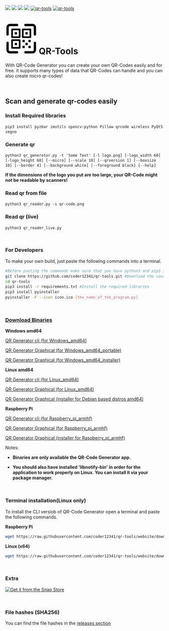[![](https://img.shields.io/badge/version-2.0-green)](https://github.com/coder12341/qr-tools/releases/tag/2.0)
![](https://img.shields.io/badge/license-GPLv3-blue)
![](https://img.shields.io/badge/language-Python3-red)
![](https://img.shields.io/badge/platform-Windows%20%7C%20Linux-lightgrey)
[![qr-tools](https://snapcraft.io/qr-tools/badge.svg)](https://snapcraft.io/qr-tools)
[![qr-tools](https://snapcraft.io/qr-tools/trending.svg?name=0)](https://snapcraft.io/qr-tools)

# ![QR-Tools](icon.png) QR-Tools

With QR-Code Generator you can create your own QR-Codes easily and for free. it supports many types of data that QR-Codes can handle and you can also create micro qr-codes!

<br>

## Scan and generate qr-codes easily
### Install Required libraries
```
pip3 install pyzbar imutils opencv-python Pillow qrcode wireless PyQt5 segno
```

### Generate qr
```
python3 qr_generator.py -t 'Some Text' [-l logo.png] [-logo_width 60] [-logo_height 60] [--micro] [--scale 10] [--qrversion 1] [--boxsize 10] [--border 4] [--background white] [--foreground black] [--help]
```
**If the dimensions of the logo you put are too large, your QR-Code might not be readable by scanners!**



### Read qr from file
```
python3 qr_reader.py -i qr-code.png
```



### Read qr (live)

```
python3 qr_reader_live.py
```
<br>

### For Developers

To make your own build, just paste the following commands into a terminal.

``` bash
#Before pasting the commands make sure that you have python3 and pip3 installed!
git clone https://github.com/coder12341/qr-tools.git #Download the source code
cd qr-tools
pip3 install -r requirements.txt #Install the required libraries
pip3 install pyinstaller
pyinstaller -F --icon icon.ico [the_name_of_the_program.py]
```

<br>

### [Download Binaries](https://github.com/coder12341/qr-tools/releases)

**Windows amd64**

[QR Generator cli (for Windows_amd64)](https://github.com/coder12341/qr-tools/releases/download/2.0/qr-generator-cli_win_amd64.exe)

[QR Generator Graphical (for Windows_amd64_portable)](https://github.com/coder12341/qr-tools/releases/download/2.0/qr-generator_portable_win_x64.zip)

[QR Generator Graphical (for Windows_amd64_installer)](https://github.com/coder12341/qr-tools/releases/download/2.0/qr-generator_setup_win_amd64.exe)


**Linux amd64**

[QR Generator cli (for Linux_amd64)](https://github.com/coder12341/qr-tools/releases/download/2.0/qr-generator-cli_linux_amd64)

[QR Generator Graphical (for Linux_amd64)](https://github.com/coder12341/qr-tools/releases/download/2.0/qr-generator_linux_amd64.tar.xz)

[QR Generator Graphical (installer for Debian based distros amd64)](https://github.com/coder12341/qr-tools/releases/download/2.0/qr-generator_setup_linux_amd64.deb)


**Raspberry Pi**

[QR Generator cli (for Raspberry_pi_armhf)](https://github.com/coder12341/qr-tools/releases/download/2.0/qr-generator-cli_rpi)

[QR Generator Graphical (for Raspberry_pi_armhf)](https://github.com/coder12341/qr-tools/releases/download/2.0/qr-generator_rpi.tar.gz)

[QR Generator Graphical (installer for Raspberry_pi_armhf)](https://github.com/coder12341/qr-tools/releases/download/2.0/qr-generator_setup_rpi.deb)

Notes: 

- **Binaries are only available the QR-Code Generator app.**

- **You should also have installed 'libnotify-bin' in order for the application to work properly on Linux. You can install it via your package manager.**



<br>

### Terminal installation(Linux only)

To install the CLI versiob of QR-Code Generator open a terminal and paste the following commands.

**Raspberry Pi**

```bash
wget https://raw.githubusercontent.com/coder12341/qr-tools/website/downloads/install_rpi.sh && chmod +x install_rpi.sh && sudo ./install_rpi.sh && rm install_rpi.sh && qr-generator -h
```

**Linux (x64)**

```bash
wget https://raw.githubusercontent.com/coder12341/qr-tools/website/downloads/install_linux.sh && chmod +x install_linux.sh && sudo ./install_linux.sh && rm install_linux.sh && qr-generator -h
```
<br>

### Extra
[![Get it from the Snap Store](https://snapcraft.io/static/images/badges/en/snap-store-black.svg)](https://snapcraft.io/qr-tools)

<br>

### File hashes (SHA256)
You can find the file hashes in the [releases section](https://github.com/coder12341/qr-tools/releases/tag/2.0)

